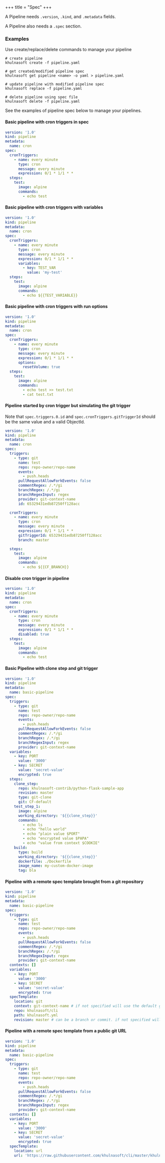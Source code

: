 +++
title = "Spec"
+++

A Pipeline needs `.version`, `.kind`, and `.metadata` fields.

A Pipeline also needs a `.spec` section.

### Examples

Use create/replace/delete commands to manage your pipeline

```shell
# create pipeline
khulnasoft create -f pipeline.yaml

# get created/modified pipeline spec
khulnasoft get pipeline <name> -o yaml > pipeline.yaml

# update pipeline with modified pipeline spec
khulnasoft replace -f pipeline.yaml

# delete pipeline using spec file
khulnasoft delete -f pipeline.yaml
```

See the examples of pipeline spec below to manage your pipelines.

#### Basic pipeline with cron triggers in spec

```yaml
version: '1.0'
kind: pipeline
metadata:
  name: cron
spec:
  cronTriggers:
    - name: every minute
      type: cron
      message: every minute
      expression: 0/1 * 1/1 * *
  steps:
    test:
      image: alpine
      commands:
        - echo test
```

#### Basic pipeline with cron triggers with variables

```yaml
version: '1.0'
kind: pipeline
metadata:
  name: cron
spec:
  cronTriggers:
    - name: every minute
      type: cron
      message: every minute
      expression: 0/1 * 1/1 * *
      variables:
        - key: TEST_VAR
          value: 'my-test'
  steps:
    test:
      image: alpine
      commands:
        - echo ${{TEST_VARIABLE}}
```

#### Basic pipeline with cron triggers with run options

```yaml
version: '1.0'
kind: pipeline
metadata:
  name: cron
spec:
  cronTriggers:
    - name: every minute
      type: cron
      message: every minute
      expression: 0/1 * 1/1 * *
      options:
        resetVolume: true
  steps:
    test:
      image: alpine
      commands:
        - echo test >> test.txt
        - cat test.txt
```

#### Pipeline started by cron trigger but simulating the git trigger

Note that `spec.triggers.0.id` and `spec.cronTriggers.gitTriggerId` 
should be the same value and a valid ObjectId.

```yaml
version: '1.0'
kind: pipeline
metadata:
  name: cron
spec:
  triggers:
    - type: git
      name: test
      repo: repo-owner/repo-name
      events:
        - push.heads
      pullRequestAllowForkEvents: false
      commentRegex: /.*/gi
      branchRegex: /.*/gi
      branchRegexInput: regex
      provider: git-context-name
      id: 65329431edb87250ff128acc

  cronTriggers:
    - name: every minute
      type: cron
      message: every minute
      expression: 0/1 * 1/1 * *
      gitTriggerId: 65329431edb87250ff128acc
      branch: master

  steps:
    test:
      image: alpine
      commands:
        - echo ${{CF_BRANCH}}
```

#### **Disable** cron trigger in pipeline

```yaml
version: '1.0'
kind: pipeline
metadata:
  name: cron
spec:
  cronTriggers:
    - name: every minute
      type: cron
      message: every minute
      expression: 0/1 * 1/1 * *
      disabled: true
  steps:
    test:
      image: alpine
      commands:
        - echo test
```

#### Basic Pipeline with clone step and git trigger

```yaml
version: '1.0'
kind: pipeline
metadata:
  name: basic-pipeline
spec:
  triggers:
    - type: git
      name: test
      repo: repo-owner/repo-name
      events:
        - push.heads
      pullRequestAllowForkEvents: false
      commentRegex: /.*/gi
      branchRegex: /.*/gi
      branchRegexInput: regex
      provider: git-context-name
  variables:
    - key: PORT
      value: '3000'
    - key: SECRET
      value: 'secret-value'
      encrypted: true
  steps:
    clone_step:
      repo: khulnasoft-contrib/python-flask-sample-app
      revision: master
      type: git-clone
      git: CF-default
    test_step_1:
      image: alpine
      working_directory: '${{clone_step}}'
      commands:
        - echo ls
        - echo "hello world"
        - echo "plain value $PORT"
        - echo "encrypted value $PAPA"
        - echo "value from context $COOKIE"
    build:
      type: build
      working_directory: '${{clone_step}}'
      dockerfile: ./Dockerfile
      image_name: my-custom-docker-image
      tag: bla
```

#### Pipeline with a remote spec template brought from a git repository
```yaml
version: '1.0'
kind: pipeline
metadata:
  name: basic-pipeline
spec:
  triggers:
    - type: git
      name: test
      repo: repo-owner/repo-name
      events:
        - push.heads
      pullRequestAllowForkEvents: false
      commentRegex: /.*/gi
      branchRegex: /.*/gi
      branchRegexInput: regex
      provider: git-context-name
  contexts: []
  variables:
    - key: PORT
      value: '3000'
    - key: SECRET
      value: 'secret-value'
      encrypted: true
  specTemplate:
    location: git
    context: git-context-name # if not specified will use the default git-context
    repo: khulnasoft/cli
    path: khulnasoft.yml
    revision: master # can be a branch or commit. if not specified will use CF_BRANCH variable value
```

#### Pipeline with a remote spec template from a public git URL
```yaml
version: '1.0'
kind: pipeline
metadata:
  name: basic-pipeline
spec:
  triggers:
    - type: git
      name: test
      repo: repo-owner/repo-name
      events:
        - push.heads
      pullRequestAllowForkEvents: false
      commentRegex: /.*/gi
      branchRegex: /.*/gi
      branchRegexInput: regex
      provider: git-context-name
  contexts: []
  variables:
    - key: PORT
      value: '3000'
    - key: SECRET
      value: 'secret-value'
      encrypted: true
  specTemplate:
    location: url
    url: 'https://raw.githubusercontent.com/khulnasoft/cli/master/khulnasoft.yml'
```

